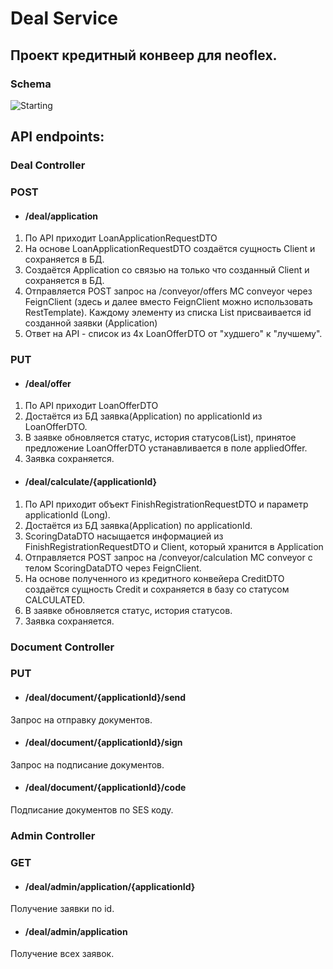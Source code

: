 # Deal Service

## Проект кредитный конвеер для neoflex.

### Schema

![Starting](/images/schema.png)



## API endpoints:

### Deal Controller
### POST

* #### /deal/application

1. По API приходит LoanApplicationRequestDTO
2. На основе LoanApplicationRequestDTO создаётся сущность Client и сохраняется в БД.
3. Создаётся Application со связью на только что созданный Client и сохраняется в БД.
4. Отправляется POST запрос на /conveyor/offers МС conveyor через FeignClient (здесь и далее вместо FeignClient можно использовать RestTemplate). Каждому элементу из списка List<LoanOfferDTO> присваивается id созданной заявки (Application)
5. Ответ на API - список из 4х LoanOfferDTO от "худшего" к "лучшему".

### PUT
* #### /deal/offer

1. По API приходит LoanOfferDTO
2. Достаётся из БД заявка(Application) по applicationId из LoanOfferDTO.
3. В заявке обновляется статус, история статусов(List<ApplicationStatusHistoryDTO>), принятое предложение LoanOfferDTO устанавливается в поле appliedOffer.
4. Заявка сохраняется.

* #### /deal/calculate/{applicationId}

1. По API приходит объект FinishRegistrationRequestDTO и параметр applicationId (Long).
2. Достаётся из БД заявка(Application) по applicationId.
3. ScoringDataDTO насыщается информацией из FinishRegistrationRequestDTO и Client, который хранится в Application
4. Отправляется POST запрос на /conveyor/calculation МС conveyor с телом ScoringDataDTO через FeignClient.
5. На основе полученного из кредитного конвейера CreditDTO создаётся сущность Credit и сохраняется в базу со статусом CALCULATED.
6. В заявке обновляется статус, история статусов.
7. Заявка сохраняется.

### Document Controller
### PUT

* #### /deal/document/{applicationId}/send

Запрос на отправку документов.

* #### /deal/document/{applicationId}/sign

Запрос на подписание документов.

* #### /deal/document/{applicationId}/code

Подписание документов по SES коду.

### Admin Controller
### GET

* #### /deal/admin/application/{applicationId}

Получение заявки по id.

* #### /deal/admin/application

Получение всех заявок.



